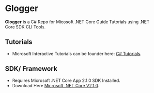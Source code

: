 # Glogger

**Glogger** is a C# Repo for Micosoft .NET Core Guide Tutorials using .NET Core SDK CLI Tools.

## Tutorials

* Microsoft Interactive Tutorials can be founder here: [C# Tutorials](https://docs.microsoft.com/en-us/dotnet/csharp/tutorials/intro-to-csharp/).

## SDK/ Framework

* Requires Microsoft .NET Core App 2.1.0 SDK Installed. 
* Download Here [Microsoft .NET Core V2.1.0](https://dotnet.microsoft.com/download/dotnet-core/2.1).
